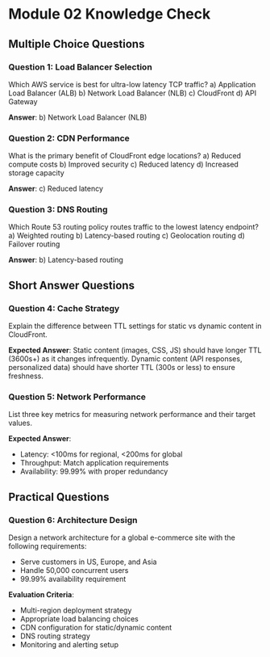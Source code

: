 # Module 02 Knowledge Check

## Multiple Choice Questions

### Question 1: Load Balancer Selection
Which AWS service is best for ultra-low latency TCP traffic?
a) Application Load Balancer (ALB)
b) Network Load Balancer (NLB)
c) CloudFront
d) API Gateway

**Answer**: b) Network Load Balancer (NLB)

### Question 2: CDN Performance
What is the primary benefit of CloudFront edge locations?
a) Reduced compute costs
b) Improved security
c) Reduced latency
d) Increased storage capacity

**Answer**: c) Reduced latency

### Question 3: DNS Routing
Which Route 53 routing policy routes traffic to the lowest latency endpoint?
a) Weighted routing
b) Latency-based routing
c) Geolocation routing
d) Failover routing

**Answer**: b) Latency-based routing

## Short Answer Questions

### Question 4: Cache Strategy
Explain the difference between TTL settings for static vs dynamic content in CloudFront.

**Expected Answer**: Static content (images, CSS, JS) should have longer TTL (3600s+) as it changes infrequently. Dynamic content (API responses, personalized data) should have shorter TTL (300s or less) to ensure freshness.

### Question 5: Network Performance
List three key metrics for measuring network performance and their target values.

**Expected Answer**: 
- Latency: <100ms for regional, <200ms for global
- Throughput: Match application requirements
- Availability: 99.99% with proper redundancy

## Practical Questions

### Question 6: Architecture Design
Design a network architecture for a global e-commerce site with the following requirements:
- Serve customers in US, Europe, and Asia
- Handle 50,000 concurrent users
- 99.99% availability requirement

**Evaluation Criteria**:
- Multi-region deployment strategy
- Appropriate load balancing choices
- CDN configuration for static/dynamic content
- DNS routing strategy
- Monitoring and alerting setup
